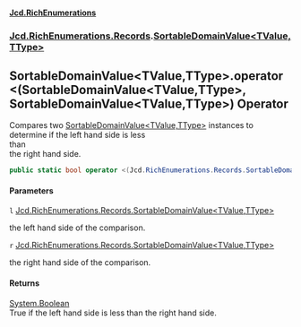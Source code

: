 #### [Jcd.RichEnumerations](index.md 'index')
### [Jcd.RichEnumerations.Records](Jcd.RichEnumerations.Records.md 'Jcd.RichEnumerations.Records').[SortableDomainValue&lt;TValue,TType&gt;](SortableDomainValue_TValue,TType_.md 'Jcd.RichEnumerations.Records.SortableDomainValue<TValue,TType>')

## SortableDomainValue<TValue,TType>.operator <(SortableDomainValue<TValue,TType>, SortableDomainValue<TValue,TType>) Operator

Compares two [SortableDomainValue&lt;TValue,TType&gt;](SortableDomainValue_TValue,TType_.md 'Jcd.RichEnumerations.Records.SortableDomainValue<TValue,TType>') instances to determine if the left hand side is less  
than  
the right hand side.

```csharp
public static bool operator <(Jcd.RichEnumerations.Records.SortableDomainValue<TValue,TType>? l, Jcd.RichEnumerations.Records.SortableDomainValue<TValue,TType>? r);
```
#### Parameters

<a name='Jcd.RichEnumerations.Records.SortableDomainValue_TValue,TType_.op_LessThan(Jcd.RichEnumerations.Records.SortableDomainValue_TValue,TType_,Jcd.RichEnumerations.Records.SortableDomainValue_TValue,TType_).l'></a>

`l` [Jcd.RichEnumerations.Records.SortableDomainValue&lt;](SortableDomainValue_TValue,TType_.md 'Jcd.RichEnumerations.Records.SortableDomainValue<TValue,TType>')[TValue](SortableDomainValue_TValue,TType_.md#Jcd.RichEnumerations.Records.SortableDomainValue_TValue,TType_.TValue 'Jcd.RichEnumerations.Records.SortableDomainValue<TValue,TType>.TValue')[,](SortableDomainValue_TValue,TType_.md 'Jcd.RichEnumerations.Records.SortableDomainValue<TValue,TType>')[TType](SortableDomainValue_TValue,TType_.md#Jcd.RichEnumerations.Records.SortableDomainValue_TValue,TType_.TType 'Jcd.RichEnumerations.Records.SortableDomainValue<TValue,TType>.TType')[&gt;](SortableDomainValue_TValue,TType_.md 'Jcd.RichEnumerations.Records.SortableDomainValue<TValue,TType>')

the left hand side of the comparison.

<a name='Jcd.RichEnumerations.Records.SortableDomainValue_TValue,TType_.op_LessThan(Jcd.RichEnumerations.Records.SortableDomainValue_TValue,TType_,Jcd.RichEnumerations.Records.SortableDomainValue_TValue,TType_).r'></a>

`r` [Jcd.RichEnumerations.Records.SortableDomainValue&lt;](SortableDomainValue_TValue,TType_.md 'Jcd.RichEnumerations.Records.SortableDomainValue<TValue,TType>')[TValue](SortableDomainValue_TValue,TType_.md#Jcd.RichEnumerations.Records.SortableDomainValue_TValue,TType_.TValue 'Jcd.RichEnumerations.Records.SortableDomainValue<TValue,TType>.TValue')[,](SortableDomainValue_TValue,TType_.md 'Jcd.RichEnumerations.Records.SortableDomainValue<TValue,TType>')[TType](SortableDomainValue_TValue,TType_.md#Jcd.RichEnumerations.Records.SortableDomainValue_TValue,TType_.TType 'Jcd.RichEnumerations.Records.SortableDomainValue<TValue,TType>.TType')[&gt;](SortableDomainValue_TValue,TType_.md 'Jcd.RichEnumerations.Records.SortableDomainValue<TValue,TType>')

the right hand side of the comparison.

#### Returns
[System.Boolean](https://docs.microsoft.com/en-us/dotnet/api/System.Boolean 'System.Boolean')  
True if the left hand side is less than the right hand side.
